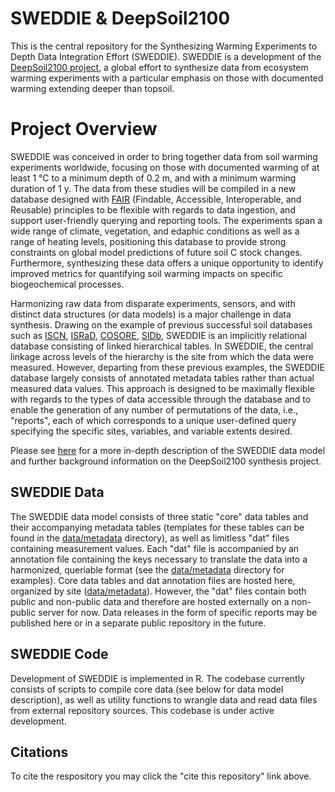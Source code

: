 # SWEDDIE & DeepSoil2100
This is the central repository for the Synthesizing Warming Experiments to Depth Data Integration Effort (SWEDDIE). SWEDDIE is a development of the [DeepSoil2100 project](https://iscn.fluxdata.org/network/partner-networks/deepsoil2100/), a global effort to synthesize data from ecosystem warming experiments with a particular emphasis on those with documented warming extending deeper than topsoil.

# Project Overview
SWEDDIE was conceived in order to bring together data from soil warming experiments worldwide, focusing on those with documented warming of at least 1 °C to a minimum depth of 0.2 m, and with a minimum warming duration of 1 y. The data from these studies will be compiled in a new database designed with [FAIR](https://doi.org/10.1038/sdata.2016.18) (Findable, Accessible, Interoperable, and Reusable) principles to be flexible with regards to data ingestion, and support user-friendly querying and reporting tools. The experiments span a wide range of climate, vegetation, and edaphic conditions as well as a range of heating levels, positioning this database to provide strong constraints on global model predictions of future soil C stock changes. Furthermore, synthesizing these data offers a unique opportunity to identify improved metrics for quantifying soil warming impacts on specific biogeochemical processes.

Harmonizing raw data from disparate experiments, sensors, and with distinct data structures (or data models) is a major challenge in data synthesis. Drawing on the example of previous successful soil databases such as [ISCN](https://iscn.fluxdata.org/), [ISRaD](https://soilradiocarbon.org/), [COSORE](https://doi.org/10.1111/gcb.15353), [SIDb](https://doi.org/10.5194/essd-12-1511-2020), SWEDDIE is an implicitly relational database consisting of linked hierarchical tables. In SWEDDIE, the central linkage across levels of the hierarchy is the site from which the data were measured. However, departing from these previous examples, the SWEDDIE database largely consists of annotated metadata tables rather than actual measured data values. This approach is designed to be maximally flexible with regards to the types of data accessible through the database and to enable the generation of any number of permutations of the data, i.e., "reports", each of which corresponds to a unique user-defined query specifying the specific sites, variables, and variable extents desired.

Please see [here](https://docs.google.com/document/d/1WJG0aMsWCtgKBZNhEdShztkWBi-uEmywx2NxOT5R2zQ/edit?usp=sharing) for a more in-depth description of the SWEDDIE data model and further background information on the DeepSoil2100 synthesis project.

## SWEDDIE Data
The SWEDDIE data model consists of three static "core" data tables and their accompanying metadata tables (templates for these tables can be found in the [data/metadata](https://github.com/jb388/eco-warm/blob/main/data/metadata) directory), as well as limitless "dat" files containing measurement values. Each "dat" file is accompanied by an annotation file containing the keys necessary to translate the data into a harmonized, queriable format (see the [data/metadata](https://github.com/jb388/eco-warm/blob/main/data/metadata) directory for examples). Core data tables and dat annotation files are hosted here, organized by site ([data/metadata](https://github.com/jb388/eco-warm/blob/main/data/sweddie)). However, the "dat" files contain both public and non-public data and therefore are hosted externally on a non-public server for now. Data releases in the form of specific reports may be published here or in a separate public repository in the future. 

## SWEDDIE Code
Development of SWEDDIE is implemented in R. The codebase currently consists of scripts to compile core data (see below for data model description), as well as utility functions to wrangle data and read data files from external repository sources. This codebase is under active development.

## Citations
To cite the respository you may click the "cite this repository" link above.
